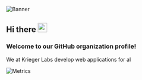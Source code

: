 ![Banner](https://user-images.githubusercontent.com/36012642/136537834-54d3c812-dd2a-43ab-acc4-7bf67b1330ef.png)

<!-- welcome message -->
<h2>Hi there <img src="https://media.giphy.com/media/hvRJCLFzcasrR4ia7z/giphy.gif" width="25px"></h2>

<h3>Welcome to our GitHub organization profile!</h3>

<!-- About me -->
<p>
We at Krieger Labs develop web applications for al
</p>

![Metrics](https://metrics.lecoq.io/KriegerLabs?template=classic&introduction=1&languages=1&projects=1&discussions=1&repositories=1&sponsors=1&pagespeed=1&repositories=100&repositories.batch=100&repositories.forks=false&repositories.affiliations=owner&languages.limit=8&languages.sections=most-used&languages.colors=github&languages.aliases=html%2C%20tailwindcss%2C%20javascript&languages.threshold=0%25&languages.indepth=false&languages.categories=markup%2C%20programming&languages.recent.categories=markup%2C%20programming&languages.recent.load=300&languages.recent.days=14&introduction.title=true&projects.limit=4&projects.descriptions=false&sponsors.sections=goal%2C%20about&pagespeed.url=.user.website&pagespeed.detailed=false&pagespeed.screenshot=false&config.timezone=Europe%2FBerlin)
